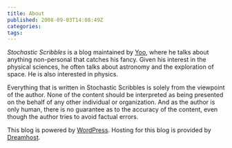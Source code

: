 ```yaml
---
title: About
published: 2008-09-03T14:08:49Z
categories: 
tags: 
---
```


<cite>Stochastic Scribbles</cite> is a blog maintained by <a href="https://chungyc.org/" rel="me">Yoo</a>, where he talks about anything non-personal that catches his fancy.  Given his interest in the physical sciences, he often talks about astronomy and the exploration of space.  He is also interested in physics.

Everything that is written in Stochastic Scribbles is solely from the viewpoint of the author.  None of the content should be interpreted as being presented on the behalf of any other individual or organization.  And as the author is only human, there is no guarantee as to the accuracy of the content, even though the author tries to avoid factual errors.

This blog is powered by <a href="https://wordpress.org/">WordPress</a>.  Hosting for this blog is provided by <a href="https://dreamhost.com/">Dreamhost</a>.

